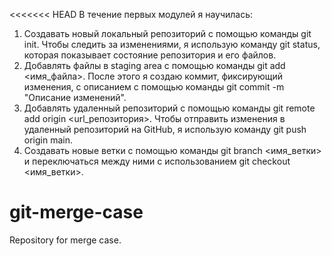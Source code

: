 <<<<<<< HEAD
В течение первых модулей я научилась:
1. Создавать новый локальный репозиторий с помощью команды git init. Чтобы следить за изменениями, я использую команду git status, которая показывает состояние репозитория и его файлов.
2. Добавлять файлы в staging area с помощью команды git add <имя_файла>. После этого я создаю коммит, фиксирующий изменения, с описанием с помощью команды git commit -m "Описание изменений".
3. Добавлять удаленный репозиторий с помощью команды git remote add origin <url_репозитория>. Чтобы отправить изменения в удаленный репозиторий на GitHub, я использую команду git push origin main.
4. Создавать новые ветки с помощью команды git branch <имя_ветки> и переключаться между ними с использованием git checkout <имя_ветки>.

<!---
whyourelated/whyourelated is a ✨ special ✨ repository because its `README.md` (this file) appears on your GitHub profile.
You can click the Preview link to take a look at your changes.
--->
# git-merge-case
Repository for merge case.

